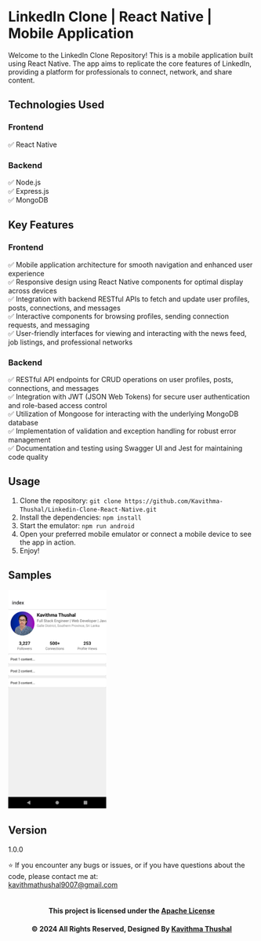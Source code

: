# LinkedIn Clone | React Native | Mobile Application

Welcome to the LinkedIn Clone Repository! This is a mobile application built using React Native. The app aims to replicate the core features of LinkedIn, providing a platform for professionals to connect, network, and share content.

## Technologies Used

### Frontend

✅ React Native<br/>

### Backend

✅ Node.js<br/>
✅ Express.js<br/>
✅ MongoDB<br/>

## Key Features

### Frontend

✅ Mobile application architecture for smooth navigation and enhanced user experience<br/>
✅ Responsive design using React Native components for optimal display across devices<br/>
✅ Integration with backend RESTful APIs to fetch and update user profiles, posts, connections, and messages<br/>
✅ Interactive components for browsing profiles, sending connection requests, and messaging<br/>
✅ User-friendly interfaces for viewing and interacting with the news feed, job listings, and professional networks<br/>

### Backend

✅ RESTful API endpoints for CRUD operations on user profiles, posts, connections, and messages<br/>
✅ Integration with JWT (JSON Web Tokens) for secure user authentication and role-based access control<br/>
✅ Utilization of Mongoose for interacting with the underlying MongoDB database<br/>
✅ Implementation of validation and exception handling for robust error management<br/>
✅ Documentation and testing using Swagger UI and Jest for maintaining code quality<br/>

## Usage

1. Clone the repository: `git clone https://github.com/Kavithma-Thushal/Linkedin-Clone-React-Native.git`
2. Install the dependencies: `npm install`
3. Start the emulator: `npm run android`
4. Open your preferred mobile emulator or connect a mobile device to see the app in action.
5. Enjoy!

## Samples
<img src='assets/images/ss/home.png' alt='LinkedIn Home' width='200px'>

## Version

1.0.0

⭐️ If you encounter any bugs or issues, or if you have questions about the code, please contact me at:<br/>
[kavithmathushal9007@gmail.com](mailto:kavithmathushal9007@gmail.com)<br/><br/>

<div align="center">

#### This project is licensed under the [Apache License](LICENSE)

#### © 2024 All Rights Reserved, Designed By [Kavithma Thushal](https://github.com/Kavithma-Thushal)

</div>
